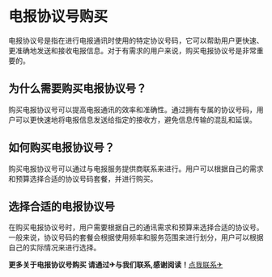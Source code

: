 # 电报协议号购买

电报协议号是指在进行电报通讯时使用的特定协议号码，它可以帮助用户更快速、更准确地发送和接收电报信息。对于有需求的用户来说，购买电报协议号是非常重要的。

## 为什么需要购买电报协议号？

购买电报协议号可以提高电报通讯的效率和准确性。通过拥有专属的协议号码，用户可以更快速地将电报信息发送给指定的接收方，避免信息传输的混乱和延误。

## 如何购买电报协议号？

购买电报协议号可以通过与电报服务提供商联系来进行。用户可以根据自己的需求和预算选择合适的协议号码套餐，并进行购买。

## 选择合适的电报协议号

在购买电报协议号时，用户需要根据自己的通讯需求和预算来选择合适的协议号。一般来说，协议号码的套餐会根据使用频率和服务范围来进行划分，用户可以根据自己的实际情况来进行选择。

**更多关于电报协议号购买 请通过✈与我们联系,感谢阅读！**[点我联系✈](https://app.G208.com)